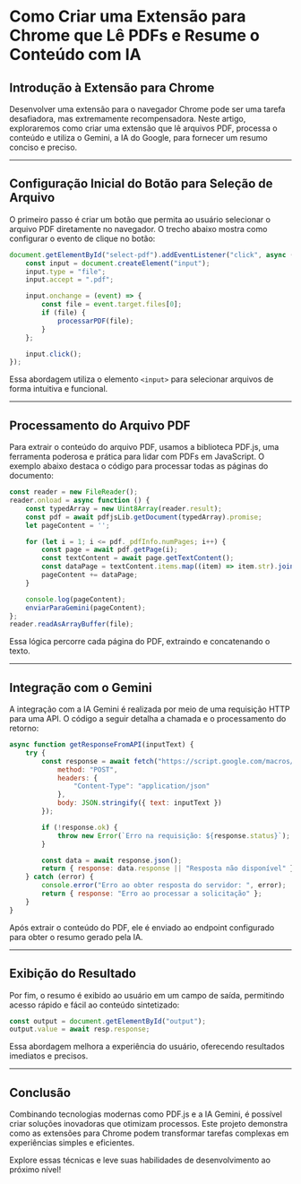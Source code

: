 # **Como Criar uma Extensão para Chrome que Lê PDFs e Resume o Conteúdo com IA**

## **Introdução à Extensão para Chrome**

Desenvolver uma extensão para o navegador Chrome pode ser uma tarefa desafiadora, mas extremamente recompensadora. Neste artigo, exploraremos como criar uma extensão que lê arquivos PDF, processa o conteúdo e utiliza o Gemini, a IA do Google, para fornecer um resumo conciso e preciso.

---

## **Configuração Inicial do Botão para Seleção de Arquivo**

O primeiro passo é criar um botão que permita ao usuário selecionar o arquivo PDF diretamente no navegador. O trecho abaixo mostra como configurar o evento de clique no botão:

```javascript
document.getElementById("select-pdf").addEventListener("click", async () => {
    const input = document.createElement("input");
    input.type = "file";
    input.accept = ".pdf";

    input.onchange = (event) => {
        const file = event.target.files[0];
        if (file) {
            processarPDF(file);
        }
    };

    input.click();
});
```

Essa abordagem utiliza o elemento `<input>` para selecionar arquivos de forma intuitiva e funcional.

---

## **Processamento do Arquivo PDF**

Para extrair o conteúdo do arquivo PDF, usamos a biblioteca PDF.js, uma ferramenta poderosa e prática para lidar com PDFs em JavaScript. O exemplo abaixo destaca o código para processar todas as páginas do documento:

```javascript
const reader = new FileReader();
reader.onload = async function () {
    const typedArray = new Uint8Array(reader.result);
    const pdf = await pdfjsLib.getDocument(typedArray).promise;
    let pageContent = '';

    for (let i = 1; i <= pdf._pdfInfo.numPages; i++) {
        const page = await pdf.getPage(i);
        const textContent = await page.getTextContent();
        const dataPage = textContent.items.map((item) => item.str).join(" ");
        pageContent += dataPage;
    }

    console.log(pageContent);
    enviarParaGemini(pageContent);
};
reader.readAsArrayBuffer(file);
```

Essa lógica percorre cada página do PDF, extraindo e concatenando o texto.

---

## **Integração com o Gemini**

A integração com a IA Gemini é realizada por meio de uma requisição HTTP para uma API. O código a seguir detalha a chamada e o processamento do retorno:

```javascript
async function getResponseFromAPI(inputText) {
    try {
        const response = await fetch("https://script.google.com/macros/s/SEU_ENDPOINT_AQUI/exec", {
            method: "POST",
            headers: {
                "Content-Type": "application/json"
            },
            body: JSON.stringify({ text: inputText })
        });

        if (!response.ok) {
            throw new Error(`Erro na requisição: ${response.status}`);
        }

        const data = await response.json();
        return { response: data.response || "Resposta não disponível" };
    } catch (error) {
        console.error("Erro ao obter resposta do servidor: ", error);
        return { response: "Erro ao processar a solicitação" };
    }
}
```

Após extrair o conteúdo do PDF, ele é enviado ao endpoint configurado para obter o resumo gerado pela IA.

---

## **Exibição do Resultado**

Por fim, o resumo é exibido ao usuário em um campo de saída, permitindo acesso rápido e fácil ao conteúdo sintetizado:

```javascript
const output = document.getElementById("output");
output.value = await resp.response;
```

Essa abordagem melhora a experiência do usuário, oferecendo resultados imediatos e precisos.

---

## **Conclusão**

Combinando tecnologias modernas como PDF.js e a IA Gemini, é possível criar soluções inovadoras que otimizam processos. Este projeto demonstra como as extensões para Chrome podem transformar tarefas complexas em experiências simples e eficientes.

Explore essas técnicas e leve suas habilidades de desenvolvimento ao próximo nível!
